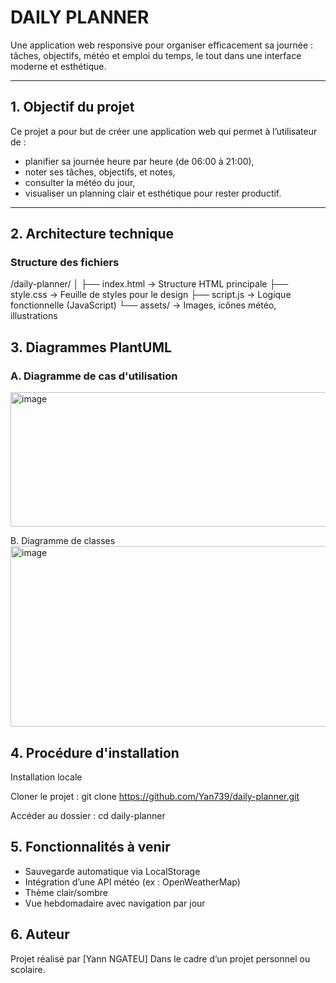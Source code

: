 # DAILY PLANNER

Une application web responsive pour organiser efficacement sa journée : tâches, objectifs, météo et emploi du temps, le tout dans une interface moderne et esthétique.

---

## 1. Objectif du projet

Ce projet a pour but de créer une application web qui permet à l’utilisateur de :

- planifier sa journée heure par heure (de 06:00 à 21:00),
- noter ses tâches, objectifs, et notes,
- consulter la météo du jour,
- visualiser un planning clair et esthétique pour rester productif.

---

## 2. Architecture technique

### Structure des fichiers

/daily-planner/
│
├── index.html → Structure HTML principale
├── style.css → Feuille de styles pour le design
├── script.js → Logique fonctionnelle (JavaScript)
└── assets/ → Images, icônes météo, illustrations

## 3. Diagrammes PlantUML

### A. Diagramme de cas d'utilisation
<img width="1227" height="215" alt="image" src="https://github.com/user-attachments/assets/c0301eb6-d90d-4ac9-8ac1-c9876f5b3b57" />

B. Diagramme de classes
<img width="945" height="289" alt="image" src="https://github.com/user-attachments/assets/e96b0a8b-0c56-4fb2-8889-4f7969243e6d" />

## 4. Procédure d'installation

Installation locale

Cloner le projet :
git clone https://github.com/Yan739/daily-planner.git

Accéder au dossier :
cd daily-planner

## 5. Fonctionnalités à venir

- Sauvegarde automatique via LocalStorage
- Intégration d’une API météo (ex : OpenWeatherMap)
- Thème clair/sombre
- Vue hebdomadaire avec navigation par jour

## 6. Auteur
Projet réalisé par [Yann NGATEU]
Dans le cadre d’un projet personnel ou scolaire.
